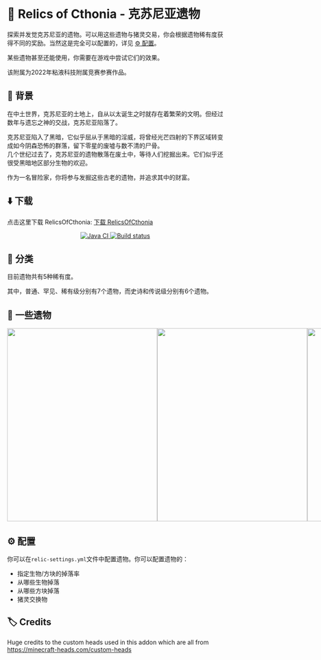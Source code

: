 # :european_castle: Relics of Cthonia - 克苏尼亚遗物

探索并发觉克苏尼亚的遗物。可以用这些遗物与猪灵交易，你会根据遗物稀有度获得不同的奖励。当然这是完全可以配置的，详见 [:gear: 配置](#gear-配置)。

某些遗物甚至还能使用，你需要在游戏中尝试它们的效果。

该附属为2022年粘液科技附属竞赛参赛作品。

## :sparkler: 背景

在中土世界，克苏尼亚的土地上，自从以太诞生之时就存在着繁荣的文明。但经过数年与遗忘之神的交战，克苏尼亚陷落了。

克苏尼亚陷入了黑暗，它似乎屈从于黑暗的淫威，将曾经光芒四射的下界区域转变成如今阴森恐怖的群落，留下零星的废墟与数不清的尸骨。  
几个世纪过去了，克苏尼亚的遗物散落在废土中，等待人们挖掘出来。它们似乎还很受黑暗地区部分生物的欢迎。

作为一名冒险家，你将参与发掘这些古老的遗物，并追求其中的财富。

## :arrow_down: 下载

点击这里下载 RelicsOfCthonia: [下载 RelicsOfCthonia](https://builds.guizhanss.net/SlimefunGuguProject/RelicsOfCthonia/main)

<p align="center">
  <a href="https://github.com/SlimefunGuguProject/RelicsOfCthonia/actions/workflows/maven.yml">
    <img src="https://github.com/SlimefunGuguProject/RelicsOfCthonia/actions/workflows/maven.yml/badge.svg" alt="Java CI"/>
  </a>
  <a href="https://builds.guizhanss.net/SlimefunGuguProject/RelicsOfCthonia/main">
    <img src="https://builds.guizhanss.net/f/SlimefunGuguProject/RelicsOfCthonia/main/badge.svg" alt="Build status"/>
  </a>
</p>

## 💫 分类

目前遗物共有5种稀有度。  

其中，普通、罕见、稀有级分别有7个遗物，而史诗和传说级分别有6个遗物。

## :gem: 一些遗物

<div align="center">
  <div style="display: flex;">
    <img src="https://user-images.githubusercontent.com/88238718/173015529-fd101d6b-2e82-4b6d-94f2-97a6249dae22.png" width="350" height="450" style="vertical-align: top;">
    <img src="https://user-images.githubusercontent.com/88238718/173015551-f29b539f-57ee-42fc-8da3-5d1b798b3164.png" width="350" height="450" style="vertical-align: top;">
    <img src="https://user-images.githubusercontent.com/88238718/173015548-c5003f1f-779b-4a55-acb1-394bb95f56d1.png" width="350" height="450" style="vertical-align: top;">
    <img src="https://user-images.githubusercontent.com/88238718/173015536-001e8435-d1d4-439c-a586-9644f40f2580.png" width="350" height="450" style="vertical-align: top;">
    <img src="https://user-images.githubusercontent.com/88238718/173015545-76ad48e3-263f-4450-83d3-776178a2b8f6.png" width="350" height="450" style="vertical-align: top;">
  </div> 
</div>

## :gear: 配置

你可以在`relic-settings.yml`文件中配置遗物。你可以配置遗物的：

- 指定生物/方块的掉落率
- 从哪些生物掉落
- 从哪些方块掉落
- 猪灵交换物

## :label: Credits
Huge credits to the custom heads used in this addon which are all from https://minecraft-heads.com/custom-heads


